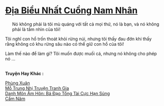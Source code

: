 <a href="https://truyentiki.com/dia-bieu-nhat-cuong-nam-nhan.33931/" title="Địa Biểu Nhất Cuồng Nam Nhân"><h1>Địa Biểu Nhất Cuồng Nam Nhân</h1></a><div style="display:table"><img align="right" style="float: left; padding: 10px;" src="https://truyentiki.com/images/story/200x260/33931.jpg" alt="">Nó không phải là tôi mù quáng với tất cả mọi thứ, nó là bạn, và nó không phải là tầm nhìn của tôi! <p></p> Tôi nghĩ con hổ trốn thoát khỏi rừng núi, nhưng tôi thấy đau đớn khi thấy rằng không có khu rừng sâu nào có thể giữ con hổ của tôi! <p></p> Làm thế nào để làm gì? Tôi muốn được muối cá, nhưng nó không cho phép nó ...</div><p><br><b>Truyện Hay Khác :</b></p><a href="https://truyentiki.com/phung-xuan.33930/" alt="Phùng Xuân">Phùng Xuân</a><br/><a href="https://medium.com/@hoangminhquan16819844/m%E1%BB%97-trung-nh%E1%BB%8B-truy%E1%BB%87n-tranh-gia-490ba5466e7b" alt="Mỗ Trung Nhị Truyện Tranh Gia">Mỗ Trung Nhị Truyện Tranh Gia</a><br/><a href="https://github.com/nownovels/top500/tree/master/truyenhay/33932/" alt="Danh Môn Ấm Hôn: Bá Đạo Tổng Tài Cực Hạn Sủng">Danh Môn Ấm Hôn: Bá Đạo Tổng Tài Cực Hạn Sủng</a><br/><a href="https://www.plurk.com/p/nul6f7" alt="Cẩm Năm">Cẩm Năm</a><br/>